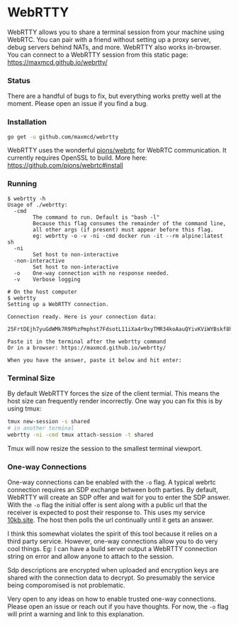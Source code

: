 # WebRTTY

WebRTTY allows you to share a terminal session from your machine using WebRTC. You can pair with a friend without setting up a proxy server, debug servers behind NATs, and more. WebRTTY also works in-browser. You can connect to a WebRTTY session from this static page:  https://maxmcd.github.io/webrtty/

### Status

There are a handful of bugs to fix, but everything works pretty well at the moment. Please open an issue if you find a bug. 

### Installation
```bash
go get -u github.com/maxmcd/webrtty
```
WebRTTY uses the wonderful [pions/webrtc](https://github.com/pions/webrtc) for WebRTC communication. It currently requires OpenSSL to build. More here: https://github.com/pions/webrtc#install

### Running

```
$ webrtty -h 
Usage of ./webrtty:
  -cmd
        The command to run. Default is "bash -l"
        Because this flag consumes the remainder of the command line,
        all other args (if present) must appear before this flag.
        eg: webrtty -o -v -ni -cmd docker run -it --rm alpine:latest sh
  -ni
        Set host to non-interactive
  -non-interactive
        Set host to non-interactive
  -o    One-way connection with no response needed.
  -v    Verbose logging
```

```
# On the host computer
$ webrtty
Setting up a WebRTTY connection.

Connection ready. Here is your connection data:

25FrtDEjh7yuGdWMk7R9PhzPmphst7FdsotL11iXa4r9xyTMR34koAauQYivKViWYBskf8habEc5vHf3DZge5VivuAT79uSCvzc6aLXb2M11kcUn9rzb4DX4KSaKB5PhszAiiCB2iHKugPUwhzCMd7JjYU2ZLWGHBnjCf1cujfMx4E1ZdZADDh1FaQ2njy6Chnmxhy68hKZh8HX3SqQKShEffyvptyun69c3cMBXBwq4eHZdrX86KMaQLFSCZaoPh8sLaRydPqiyHw9tYmAZ6GAFUQoju72SSPmT8sV3T4of4ZqCWm91EJfazmqVst8D9sxqj5HS9kYuBcn78Pa1gFY85hTehmHabQXh8XXouHyHp84yfWJqEQTAn7J8sGkH7SR4p8c24ohg2yfWbHSWzBD7Bv5Zz7MXmcDSzXMFpSzgqEtNKKokhqFmCHd6UXGEW4dCpAB37ANzBqsM4tn1YAfNny

Paste it in the terminal after the webrtty command
Or in a browser: https://maxmcd.github.io/webrtty/

When you have the answer, paste it below and hit enter:
```

### Terminal Size

By default WebRTTY forces the size of the client termial. This means the host size can frequently render incorrectly. One way you can fix this is by using tmux:

```bash 
tmux new-session -s shared
# in another terminal
webrtty -ni -cmd tmux attach-session -t shared
```
Tmux will now resize the session to the smallest terminal viewport.

### One-way Connections

One-way connections can be enabled with the `-o` flag. A typical webrtc connection requires an SDP exchange between both parties. By default, WebRTTY will create an SDP offer and wait for you to enter the SDP answer. With the `-o` flag the initial offer is sent along with a public url that the receiver is expected to post their response to. This uses my service [10kb.site](https://www.10kb.site). The host then polls the url continually until it gets an answer.

I think this somewhat violates the spirit of this tool because it relies on a third party service. However, one-way connections allow you to do very cool things. Eg: I can have a build server output a WebRTTY connection string on error and allow anyone to attach to the session.

Sdp descriptions are encrypted when uploaded and encryption keys are shared with the connection data to decrypt. So presumably the service being comporomised is not problematic.

Very open to any ideas on how to enable trusted one-way connections. Please open an issue or reach out if you have thoughts. For now, the `-o` flag will print a warning and link to this explanation. 

